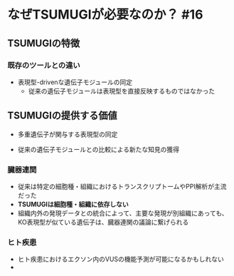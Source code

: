 # なぜTSUMUGIが必要なのか？ #16

## TSUMUGIの特徴
###  既存のツールとの違い
- 表現型-drivenな遺伝子モジュールの同定
  - 従来の遺伝子モジュールは表現型を直接反映するものではなかった

## TSUMUGIの提供する価値
- 多重遺伝子が関与する表現型の同定

- 従来の遺伝子モジュールとの比較による新たな知見の獲得

### 臓器連関
- 従来は特定の細胞種・組織におけるトランスクリプトームやPPI解析が主流だった
- **TSUMUGIは細胞種・組織に依存しない**
- 組織内外の発現データとの統合によって、主要な発現が別組織にあっても、KO表現型が似ている遺伝子は、臓器連関の議論に繋げられる

### ヒト疾患
- ヒト疾患におけるエクソン内のVUSの機能予測が可能になるかもしれない
- 
